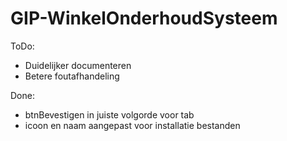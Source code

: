 # GIP-WinkelOnderhoudSysteem
ToDo:

- Duidelijker documenteren
- Betere foutafhandeling

Done:

- btnBevestigen in juiste volgorde voor tab
- icoon en naam aangepast voor installatie bestanden